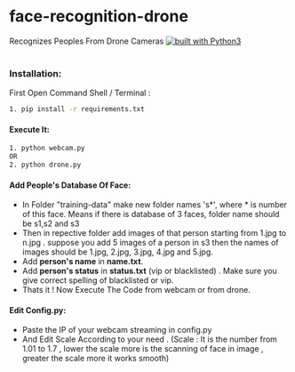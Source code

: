 # face-recognition-drone
Recognizes Peoples From Drone Cameras
[![built with Python3](https://img.shields.io/badge/built%20with-Python3-red.svg)](https://www.python.org/)
<br>
<br>

### Installation:
First Open Command Shell / Terminal :

```bash
1. pip install -r requirements.txt
```
#### Execute It:
```bash
1. python webcam.py
OR
2. python drone.py
```
#### Add People's Database Of Face:
  - In Folder "training-data" make new folder names 's*', where * is number of this face. Means if there is database of 3 faces, folder name should be s1,s2 and s3
  - Then in repective folder add images of that person starting from 1.jpg to n.jpg . suppose you add 5 images of a person in s3 then the names of images should be 1.jpg, 2.jpg, 3.jpg, 4.jpg and 5.jpg.
  - Add **person's name** in **name.txt**.
  - Add **person's status** in **status.txt** (vip or blacklisted) . Make sure you give correct spelling of blacklisted or vip.
  - Thats it ! Now Execute The Code from webcam or from drone.

#### Edit Config.py:
  - Paste the IP of your webcam streaming in config.py
  - And Edit Scale According to your need . (Scale : It is the number from 1.01 to 1.7 , lower the scale more is the scanning of face in image , greater the scale more it works smooth)

